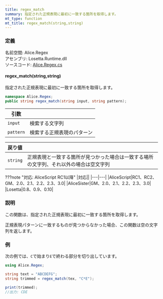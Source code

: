 ```yaml
---
title: regex_match
summary: 指定された正規表現に最初に一致する箇所を取得します。
mt_type: function
mt_title: regex_match(string,string)
---
```


### 定義
名前空間: Alice.Regex<br/>
アセンブリ: Losetta.Runtime.dll<br/>
ソースコード: [Alice.Regex.cs](https://github.com/WSOFT-Project/Losetta/blob/master/Losetta.Runtime/Alice.Regex.cs)

#### regex_match(string,string)

指定された正規表現に最初に一致する箇所を取得します。

```cs title="AliceScript"
namespace Alice.Regex;
public string regex_match(string input, string pattern);
```

|引数| |
|-|-|
|`input`|検索する文字列|
|`pattern`|検索する正規表現のパターン|

|戻り値| |
|-|-|
|`string`|正規表現と一致する箇所が見つかった場合は一致する場所の文字列、それ以外の場合は空文字列|

???note "対応: AliceScript RC1以降"
    |対応||
    |---|---|
    |AliceScript|RC1、RC2、GM、2.0、2.1、2.2、2.3、3.0|
    |AliceSister|GM、2.0、2.1、2.2、2.3、3.0|
    |Losetta|0.8、0.9、0.10|

### 説明
この関数は、指定された正規表現に最初に一致する箇所を取得します。

正規表現パターンに一致するものが見つからなかった場合、この関数は空の文字列を返します。

### 例
次の例では、`C`で始まり`E`で終わる部分を切り出しています。

```cs title="AliceScript"
using Alice.Regex;

string text = "ABCDEFG";
string trimmed = regex_match(tex, "C*E");

print(trimmed);
//出力: CDE
```